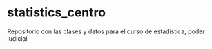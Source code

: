# statistics_centro
Repositorio con las clases y datos para el curso de estadística, poder judicial
